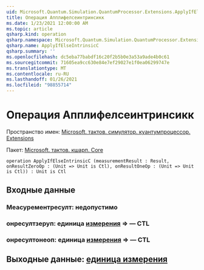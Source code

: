 ```yaml
---
uid: Microsoft.Quantum.Simulation.QuantumProcessor.Extensions.ApplyIfElseIntrinsicC
title: Операция Апплифелсеинтринсикк
ms.date: 1/23/2021 12:00:00 AM
ms.topic: article
qsharp.kind: operation
qsharp.namespace: Microsoft.Quantum.Simulation.QuantumProcessor.Extensions
qsharp.name: ApplyIfElseIntrinsicC
qsharp.summary: ''
ms.openlocfilehash: dc5eba77babdf16c20f2b5b0e3a53a9ade4b0c61
ms.sourcegitcommit: 71605ea9cc630e84e7ef29027e1f0ea06299747e
ms.translationtype: MT
ms.contentlocale: ru-RU
ms.lasthandoff: 01/26/2021
ms.locfileid: "98855714"
---
```

# <a name="applyifelseintrinsicc-operation"></a>Операция Апплифелсеинтринсикк

Пространство имен: [Microsoft. тактов. симулятор. куантумпроцессор. Extensions](xref:Microsoft.Quantum.Simulation.QuantumProcessor.Extensions)

Пакет: [Microsoft. тактов. кшарп. Core](https://nuget.org/packages/Microsoft.Quantum.QSharp.Core)




```qsharp
operation ApplyIfElseIntrinsicC (measurementResult : Result, onResultZeroOp : (Unit => Unit is Ctl), onResultOneOp : (Unit => Unit is Ctl)) : Unit is Ctl
```


## <a name="input"></a>Входные данные

### <a name="measurementresult--__invalidresult__"></a>Меасурементресулт: __недопустимо <Result>__




### <a name="onresultzeroop--unit--unit--is-ctl"></a>онресултзеруп: единица [измерения](xref:microsoft.quantum.lang-ref.unit) => [](xref:microsoft.quantum.lang-ref.unit) — CTL




### <a name="onresultoneop--unit--unit--is-ctl"></a>онресултонеоп: единица [измерения](xref:microsoft.quantum.lang-ref.unit) => [](xref:microsoft.quantum.lang-ref.unit) — CTL





## <a name="output--unit"></a>Выходные данные: [единица измерения](xref:microsoft.quantum.lang-ref.unit)

